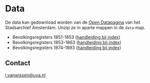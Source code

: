 # Data

De data kan gedownload worden van de [Open Datapagina](https://www.amsterdam.nl/stadsarchief/organisatie/open-data/) van het Stadsarchief Amsterdam. Unzip ze in aparte mappen in de `data` map. 

* Bevolkingsregisters 1851-1853 ([handleiding bij index](https://archief.amsterdam/indexen/bevolkingsregisters_1851-1853/handleiding/index.nl.html))
* Bevolkingsregisters 1853-1863 ([handleiding bij index](https://archief.amsterdam/indexen/bevolkingsregisters_1853-1863/handleiding/index.nl.html))
* Bevolkingsregisters 1874-1893 ([handleiding bij index](https://archief.amsterdam/indexen/bevolkingsregisters_1874-1893/handleiding/index.nl.html))

## Contact

[l.vanwissen@uva.nl](mailto:l.vanwissen@uva.nl)


